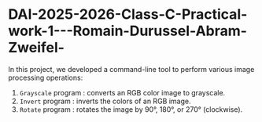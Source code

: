 # DAI-2025-2026-Class-C-Practical-work-1---Romain-Durussel-Abram-Zweifel-
In this project, we developed a command-line tool to perform various image processing operations:

1. ```Grayscale``` program : converts an RGB color image to grayscale. 
2. ```Invert``` program : inverts the colors of an RGB image.
3. ```Rotate``` program : rotates the image by 90°, 180°, or 270° (clockwise).
